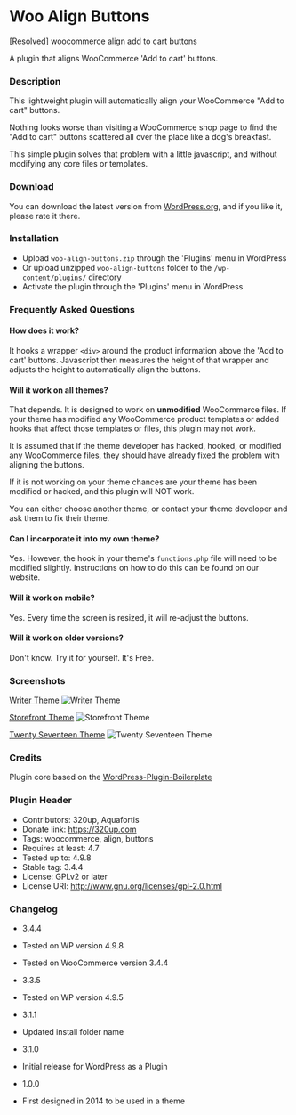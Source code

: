 # Woo Align Buttons
[Resolved] woocommerce align add to cart buttons

A plugin that aligns WooCommerce 'Add to cart' buttons.

### Description

This lightweight plugin will automatically align your WooCommerce "Add to cart" buttons.

Nothing looks worse than visiting a WooCommerce shop page to find the "Add to cart" buttons scattered all over the place like a dog's breakfast.

This simple plugin solves that problem with a little javascript, and without modifying any core files or templates.

### Download

You can download the latest version from [WordPress.org](https://wordpress.org/plugins/woo-align-buttons/ "WordPress.org"),
and if you like it, please rate it there.

### Installation

* Upload `woo-align-buttons.zip` through the 'Plugins' menu in WordPress
* Or upload unzipped `woo-align-buttons` folder to the `/wp-content/plugins/` directory
* Activate the plugin through the 'Plugins' menu in WordPress

### Frequently Asked Questions

#### How does it work?

It hooks a wrapper `<div>` around the product information above the 'Add to cart' buttons.
Javascript then measures the height of that wrapper and adjusts the height to automatically align the buttons.

#### Will it work on all themes?

That depends. It is designed to work on **unmodified** WooCommerce files. If your theme has modified any WooCommerce product templates or added hooks that affect those templates or files, this plugin may not work.

It is assumed that if the theme developer has hacked, hooked, or modified any WooCommerce files, they should have already fixed the problem with aligning the buttons.

If it is not working on your theme chances are your theme has been modified or hacked, and this plugin will NOT work.

You can either choose another theme, or contact your theme developer and ask them to fix their theme.

#### Can I incorporate it into my own theme?

Yes. However, the hook in your theme's `functions.php` file will need to be modified slightly.
Instructions on how to do this can be found on our website.

#### Will it work on mobile?

Yes. Every time the screen is resized, it will re-adjust the buttons.

#### Will it work on older versions?

Don't know. Try it for yourself. It's Free.

### Screenshots

[Writer Theme](https://mythemeshop.com/themes/writer/?ref=ian322 "Writer Theme")
![Writer Theme](https://ps.w.org/woo-align-buttons/assets/screenshot-1.png "Writer Theme")

[Storefront Theme](https://wordpress.org/themes/storefront/ "Storefront Theme")
![Storefront Theme](https://ps.w.org/woo-align-buttons/assets/screenshot-2.png "Storefront Theme")

[Twenty Seventeen Theme](https://wordpress.org/themes/twentyseventeen/ "Twenty Seventeen Theme")
![Twenty Seventeen Theme](https://ps.w.org/woo-align-buttons/assets/screenshot-3.png "Twenty Seventeen Theme")

### Credits

Plugin core based on the
[WordPress-Plugin-Boilerplate](https://github.com/DevinVinson/WordPress-Plugin-Boilerplate "WordPress-Plugin-Boilerplate")

### Plugin Header

- Contributors: 320up, Aquafortis
- Donate link: https://320up.com
- Tags: woocommerce, align, buttons
- Requires at least: 4.7
- Tested up to: 4.9.8
- Stable tag: 3.4.4
- License: GPLv2 or later
- License URI: http://www.gnu.org/licenses/gpl-2.0.html

### Changelog

- 3.4.4
- Tested on WP version 4.9.8
- Tested on WooCommerce version 3.4.4

- 3.3.5
- Tested on WP version 4.9.5

- 3.1.1
- Updated install folder name

- 3.1.0
- Initial release for WordPress as a Plugin


- 1.0.0
- First designed in 2014 to be used in a theme
